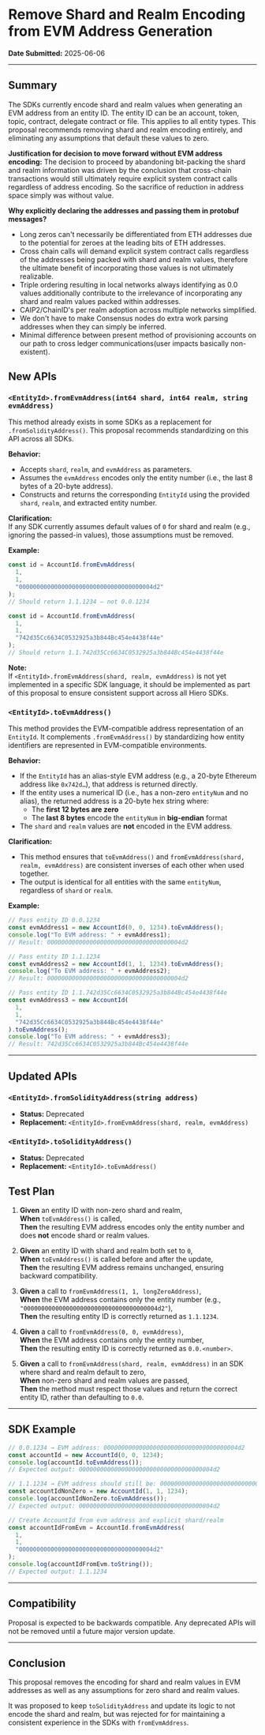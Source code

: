 # Remove Shard and Realm Encoding from EVM Address Generation

**Date Submitted:** 2025-06-06

---

## Summary

The SDKs currently encode shard and realm values when generating an EVM address from an entity ID. The entity ID can be an account, token, topic, contract, delegate contract or file. This applies to all entity types. This proposal recommends removing shard and realm encoding entirely, and eliminating any assumptions that default these values to zero.

**Justification for decision to move forward without EVM address encoding:**
The decision to proceed by abandoning bit-packing the shard and realm information was driven by the conclusion that cross-chain transactions would still ultimately require explicit system contract calls regardless of address encoding. So the sacrifice of reduction in address space simply was without value.

**Why explicitly declaring the addresses and passing them in protobuf messages?**
- Long zeros can't necessarily be differentiated from ETH addresses due to the potential for zeroes at the leading bits of ETH addresses.
- Cross chain calls will demand explicit system contract calls regardless of the addresses being packed with shard and realm values, therefore the ultimate benefit of incorporating those values is not ultimately realizable.
- Triple ordering resulting in local networks always identifying as 0.0 values additionally contribute to the irrelevance of incorporating any shard and realm values packed within addresses.
- CAIP2/ChainID's per realm adoption across multiple networks simplified.
- We don't have to make Consensus nodes do extra work parsing addresses when they can simply be inferred.
- Minimal difference between present method of provisioning accounts on our path to cross ledger communications(user impacts basically non-existent).

## New APIs

### `<EntityId>.fromEvmAddress(int64 shard, int64 realm, string evmAddress)`

This method already exists in some SDKs as a replacement for `.fromSolidityAddress()`. This proposal recommends standardizing on this API across all SDKs. 

**Behavior:**

- Accepts `shard`, `realm`, and `evmAddress` as parameters.
- Assumes the `evmAddress` encodes only the entity number (i.e., the last 8 bytes of a 20-byte address).
- Constructs and returns the corresponding `EntityId` using the provided `shard`, `realm`, and extracted entity number.

**Clarification:**  
If any SDK currently assumes default values of `0` for shard and realm (e.g., ignoring the passed-in values), those assumptions must be removed.

**Example:**

```js
const id = AccountId.fromEvmAddress(
  1,
  1,
  "00000000000000000000000000000000000004d2"
);
// Should return 1.1.1234 — not 0.0.1234

const id = AccountId.fromEvmAddress(
  1,
  1,
  "742d35Cc6634C0532925a3b844Bc454e4438f44e"
);
// Should return 1.1.742d35Cc6634C0532925a3b844Bc454e4438f44e

```

**Note:**  
If `<EntityId>.fromEvmAddress(shard, realm, evmAddress)` is not yet implemented in a specific SDK language, it should be implemented as part of this proposal to ensure consistent support across all Hiero SDKs.

### `<EntityId>.toEvmAddress()`

This method provides the EVM-compatible address representation of an `EntityId`. It complements `.fromEvmAddress()` by standardizing how entity identifiers are represented in EVM-compatible environments.

**Behavior:**

- If the `EntityId` has an alias-style EVM address (e.g., a 20-byte Ethereum address like `0x742d…`), that address is returned directly.
- If the entity uses a numerical ID (i.e., has a non-zero `entityNum` and no alias), the returned address is a 20-byte hex string where:
  - The **first 12 bytes are zero**
  - The **last 8 bytes** encode the `entityNum` in **big-endian** format
- The `shard` and `realm` values are **not** encoded in the EVM address.

**Clarification:**

- This method ensures that `toEvmAddress()` and `fromEvmAddress(shard, realm, evmAddress)` are consistent inverses of each other when used together.
- The output is identical for all entities with the same `entityNum`, regardless of `shard` or `realm`.

**Example:**

```js
// Pass entity ID 0.0.1234
const evmAddress1 = new AccountId(0, 0, 1234).toEvmAddress();
console.log("To EVM address: " + evmAddress1);
// Result: 00000000000000000000000000000000000004d2

// Pass entity ID 1.1.1234
const evmAddress2 = new AccountId(1, 1, 1234).toEvmAddress();
console.log("To EVM address: " + evmAddress2);
// Result: 00000000000000000000000000000000000004d2

// Pass entity ID 1.1.742d35Cc6634C0532925a3b844Bc454e4438f44e
const evmAddress3 = new AccountId(
  1,
  1,
  "742d35Cc6634C0532925a3b844Bc454e4438f44e"
).toEvmAddress();
console.log("To EVM address: " + evmAddress3);
// Result: 742d35Cc6634C0532925a3b844Bc454e4438f44e

```


---

## Updated APIs

### `<EntityId>.fromSolidityAddress(string address)`

- **Status:** Deprecated    
- **Replacement:** `<EntityId>.fromEvmAddress(shard, realm, evmAddress)` 

### `<EntityId>.toSolidityAddress()`
- **Status:** Deprecated    
- **Replacement:** `<EntityId>.toEvmAddress()` 


## Test Plan

1. **Given** an entity ID with non-zero shard and realm,  
   **When** `toEvmAddress()` is called,  
   **Then** the resulting EVM address encodes only the entity number and does **not** encode shard or realm values.

2. **Given** an entity ID with shard and realm both set to `0`,  
   **When** `toEvmAddress()` is called before and after the update,  
   **Then** the resulting EVM address remains unchanged, ensuring backward compatibility.

3. **Given** a call to `fromEvmAddress(1, 1, longZeroAddress)`,  
   **When** the EVM address contains only the entity number (e.g., `"00000000000000000000000000000000000004d2"`),  
   **Then** the resulting entity ID is correctly returned as `1.1.1234`.

4. **Given** a call to `fromEvmAddress(0, 0, evmAddress)`,  
   **When** the EVM address contains only the entity number,  
   **Then** the resulting entity ID is correctly returned as `0.0.<number>`.

5. **Given** a call to `fromEvmAddress(shard, realm, evmAddress)` in an SDK where shard and realm default to zero,  
   **When** non-zero shard and realm values are passed,  
   **Then** the method must respect those values and return the correct entity ID, rather than defaulting to `0.0`.

---

## SDK Example

```js
// 0.0.1234 → EVM address: 00000000000000000000000000000000000004d2
const accountId = new AccountId(0, 0, 1234);
console.log(accountId.toEvmAddress()); 
// Expected output: 00000000000000000000000000000000000004d2

// 1.1.1234 → EVM address should still be: 00000000000000000000000000000000000004d2
const accountIdNonZero = new AccountId(1, 1, 1234);
console.log(accountIdNonZero.toEvmAddress()); 
// Expected output: 00000000000000000000000000000000000004d2

// Create AccountId from evm address and explicit shard/realm
const accountIdFromEvm = AccountId.fromEvmAddress(
  1,
  1,
  "00000000000000000000000000000000000004d2"
);
console.log(accountIdFromEvm.toString()); 
// Expected output: 1.1.1234

```

---

## Compatibility
Proposal is expected to be backwards compatible. Any deprecated APIs will not be removed until a future major version update.

---

## Conclusion

This proposal removes the encoding for shard and realm values in EVM addresses as well as any assumptions for zero shard and realm values.

It was proposed to keep `toSolidityAddress` and update its logic to not encode the shard and realm, but was rejected for for maintaining a consistent experience in the SDKs with `fromEvmAddress`.
